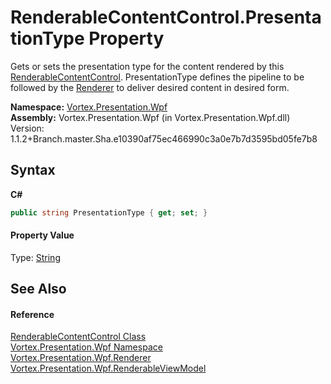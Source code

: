 # RenderableContentControl.PresentationType Property 
 

Gets or sets the presentation type for the content rendered by this <a href="T_Vortex_Presentation_Wpf_RenderableContentControl.md">RenderableContentControl</a>. PresentationType defines the pipeline to be followed by the <a href="T_Vortex_Presentation_Wpf_Renderer.md">Renderer</a> to deliver desired content in desired form.

**Namespace:**&nbsp;<a href="N_Vortex_Presentation_Wpf.md">Vortex.Presentation.Wpf</a><br />**Assembly:**&nbsp;Vortex.Presentation.Wpf (in Vortex.Presentation.Wpf.dll) Version: 1.1.2+Branch.master.Sha.e10390af75ec466990c3a0e7b7d3595bd05fe7b8

## Syntax

**C#**<br />
``` C#
public string PresentationType { get; set; }
```


#### Property Value
Type: <a href="http://msdn2.microsoft.com/en-us/library/s1wwdcbf" target="_blank">String</a>

## See Also


#### Reference
<a href="T_Vortex_Presentation_Wpf_RenderableContentControl.md">RenderableContentControl Class</a><br /><a href="N_Vortex_Presentation_Wpf.md">Vortex.Presentation.Wpf Namespace</a><br /><a href="T_Vortex_Presentation_Wpf_Renderer.md">Vortex.Presentation.Wpf.Renderer</a><br /><a href="T_Vortex_Presentation_Wpf_RenderableViewModel.md">Vortex.Presentation.Wpf.RenderableViewModel</a><br />